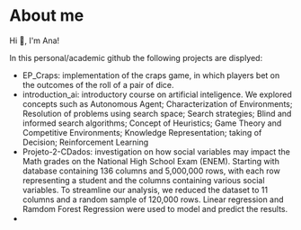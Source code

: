 # About me

Hi 👋, I'm Ana!

In this personal/academic github the following projects are displyed:

- EP_Craps: implementation of the craps game, in which players bet on the outcomes of the roll of a pair of dice.
- introduction_ai: introductory course on artificial inteligence. We explored concepts such as Autonomous Agent; Characterization of Environments; Resolution of problems using search space; Search strategies; Blind and informed search algorithms; Concept of Heuristics; Game Theory and Competitive Environments; Knowledge Representation; taking of Decision; Reinforcement Learning
- Projeto-2-CDados: investigation on how social variables may impact the Math grades on the National High School Exam (ENEM). Starting with database containing 136 columns and 5,000,000 rows, with each row representing a student and the columns containing various social variables. To streamline our analysis, we reduced the dataset to 11 columns and a random sample of 120,000 rows. Linear regression and Ramdom Forest Regression were used to model and predict the results.
-  

